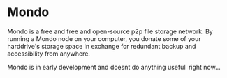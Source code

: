 # Mondo #

Mondo is a free and free and open-source p2p file storage network. By running a Mondo node on your computer,
you donate some of your harddrive's storage space in exchange for redundant backup and accessibility from anywhere.


Mondo is in early development and doesnt do anything usefull right now...